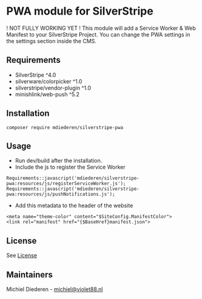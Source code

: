 # PWA module for SilverStripe

! NOT FULLY WORKING YET !
This module will add a Service Worker & Web Manifest to your SilverStripe Project. You can change the PWA settings in the settings section inside the CMS.

## Requirements
- SilverStripe ^4.0
- silverware/colorpicker ^1.0
- silverstripe/vendor-plugin ^1.0
- minishlink/web-push ^5.2

## Installation

```
composer require mdiederen/silverstripe-pwa
```

## Usage

- Run dev/build after the installation.
- Include the js to register the Service Worker
```
Requirements::javascript('mdiederen/silverstripe-pwa:resources/js/registerServiceWorker.js');
Requirements::javascript('mdiederen/silverstripe-pwa:resources/js/pushNotifications.js');
```
- Add this metadata to the header of the website
```
<meta name="theme-color" content="$SiteConfig.ManifestColor">
<link rel="manifest" href="{$BaseHref}manifest.json">
```
## License

See [License](LICENSE)

## Maintainers

Michiel Diederen - michiel@violet88.nl
